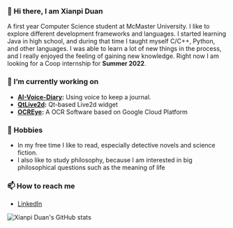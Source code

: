 ### 👋 Hi there, I am Xianpi Duan
A first year Computer Science student at McMaster University. I like to explore different development frameworks and languages. I started learning Java in high school, and during that time I taught myself C/C++, Python, and other languages. I was able to learn a lot of new things in the process, and I really enjoyed the feeling of gaining new knowledge. Right now I am looking for a Coop internship for **Summer 2022**. 

### 🔭 I’m currently working on

* **[AI-Voice-Diary](https://github.com/duanxianpi/AI-Voice-Diary):** Using voice to keep a journal.
* **[QtLive2d](https://github.com/duanxianpi/QtLive2d):** Qt-based Live2d widget
* **[OCREye](https://github.com/duanxianpi/OCREye):** A OCR Software based on Google Cloud Platform

### 📖 Hobbies
* In my free time I like to read, especially detective novels and science fiction.
* I also like to study philosophy, because I am interested in big philosophical questions such as the meaning of life

### 📫 How to reach me
* [LinkedIn](https://www.linkedin.com/in/xianpi-duan-a728b622a/)


![Xianpi Duan's GitHub stats](https://github-readme-stats.vercel.app/api?username=duanxianpi&show_icons=true&theme=react)
<!--
**duanxianpi/duanxianpi** is a ✨ _special_ ✨ repository because its `README.md` (this file) appears on your GitHub profile.

Here are some ideas to get you started:

- 🔭 I’m currently working on ...
- 🌱 I’m currently learning ...
- 👯 I’m looking to collaborate on ...
- 🤔 I’m looking for help with ...
- 💬 Ask me about ...
- 📫 How to reach me: ...
- 😄 Pronouns: ...
- ⚡ Fun fact: ...
-->
